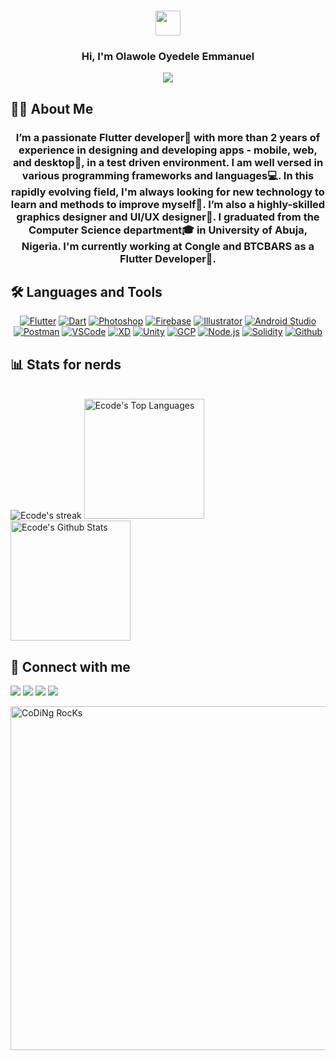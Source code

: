 <h3 align="center">
  <img src="https://media.giphy.com/media/hvRJCLFzcasrR4ia7z/giphy.gif" width="40">
</h3>

<h3 align="center">
  Hi, I'm Olawole Oyedele Emmanuel
</h3>

<!-- Typing SVG by DenverCoder1 - https://github.com/DenverCoder1/readme-typing-svg -->
<p align="center">
  <a><img src="https://readme-typing-svg.herokuapp.com?font=poppins&center=true&vCenter=true&lines=Professional+Flutter+Developer;Expert+Graphics+Designer;Experienced+UI%2FUX+Designer;4%2B+years+of+coding+experience;Enthusiastic+about+new+technologies"></a>
</p>

## 🙋‍♂️ About Me

<h3 align="center">
  I’m a passionate Flutter developer💙 with more than 2 years of experience in designing and developing apps - mobile, web, and desktop🤖, in a test driven environment. I am well versed in various programming frameworks and languages💻. In this rapidly evolving field, I'm always looking for new technology to learn and methods to improve myself🙂. I’m also a highly-skilled graphics designer and UI/UX designer🎨. I graduated from the Computer Science department🎓 in University of Abuja, Nigeria. I'm currently working at Congle and BTCBARS as a Flutter Developer💼.
</h3>

<!-- Some badges are from https://github.com/Ileriayo/markdown-badges -->

## 🛠️ Languages and Tools

<p align="center">
    <a href="#"><img alt="Flutter" src="https://img.shields.io/badge/Flutter-%2302569B.svg?style=for-the-badge&logo=Flutter&logoColor=white"></a>
    <a href="#"><img alt="Dart" src ="https://img.shields.io/badge/dart-%230175C2.svg?style=for-the-badge&logo=dart&logoColor=white"></a>
    <a href="#"><img alt="Photoshop" src ="https://img.shields.io/badge/adobe%20photoshop-%2331A8FF.svg?style=for-the-badge&logo=adobe%20photoshop&logoColor=white"></a>
    <a href="#"><img alt="Firebase" src="https://img.shields.io/badge/firebase-%23039BE5.svg?style=for-the-badge&logo=firebase"></a>
    <a href="#"><img alt="Illustrator" src="https://img.shields.io/badge/adobe%20illustrator-%23FF9A00.svg?style=for-the-badge&logo=adobe%20illustrator&logoColor=white"></a>
    <a href="#"><img alt="Android Studio" src="https://img.shields.io/badge/Android%20Studio-3DDC84.svg?style=for-the-badge&logo=android-studio&logoColor=white"></a>
    <a href="#"><img alt="Postman" src="https://img.shields.io/badge/Postman-FF6C37?style=for-the-badge&logo=postman&logoColor=white"></a>
    <a href="#"><img alt="VSCode" src ="https://img.shields.io/badge/Visual%20Studio%20Code-0078d7.svg?style=for-the-badge&logo=visual-studio-code&logoColor=white"></a>
    <a href="#"><img alt="XD" src ="https://img.shields.io/badge/Adobe%20XD-470137?style=for-the-badge&logo=Adobe%20XD&logoColor=#FF61F6"></a>
    <a href="#"><img alt="Unity" src="https://img.shields.io/badge/unity-%23000000.svg?style=for-the-badge&logo=unity&logoColor=white"></a>
    <a href="#"><img alt="GCP" src="https://img.shields.io/badge/GoogleCloud-%234285F4.svg?style=for-the-badge&logo=google-cloud&logoColor=white"></a>
    <a href="#"><img alt="Node.js" src="https://img.shields.io/badge/node.js-6DA55F?style=for-the-badge&logo=node.js&logoColor=white"></a>
    <a href="#"><img alt="Solidity" src="https://img.shields.io/badge/Solidity-%23363636.svg?style=for-the-badge&logo=solidity&logoColor=white"></a>
    <a href="#"><img alt="Github" src="https://img.shields.io/badge/github-%23121011.svg?style=for-the-badge&logo=github&logoColor=white"></a>
</p>

## 📊 Stats for nerds

<p align="left">
    <br/>
    <a>
    <img title="" alt="Ecode's streak" src="https://github-readme-streak-stats.herokuapp.com/?user=ecode210&theme=github-dark-blue&hide_border=true"/></a>
    <a><img alt="Ecode's Top Languages" src="https://github-readme-stats.vercel.app/api/top-langs/?username=ecode210&langs_count=8&layout=compact&theme=github_dark&hide_border=true" height="192px"/></a>
    <a><img alt="Ecode's Github Stats" src="https://denvercoder1-github-readme-stats.vercel.app/api/?username=ecode210&show_icons=true&count_private=true&theme=github_dark&hide_border=true" height="192px"/></a>
    <br/>
</p>

## 📱 Connect with me
<p align="left">
<a href = "https://www.linkedin.com/in/olawole-oyedele-931a14164/"><img src="https://img.icons8.com/fluent/48/000000/linkedin.png"/></a>
<a href = "https://www.ecodeportfolio.xyz"><img src="https://img.icons8.com/glyph-neue/48/26e07f/domain.png"/></a>
<a href = "https://twitter.com/e__vibes"><img src="https://img.icons8.com/fluent/48/000000/twitter.png"/></a>
<a href = "https://wa.me/+2348138313912"><img src="https://img.icons8.com/ios-filled/45/26e07f/whatsapp--v1.png"/></a>
</p>

<img align="center" src="https://github.com/SP-XD/SP-XD/blob/main/images/dev-working_rounded.gif?raw=true" alt="CoDiNg RocKs"  width="550"/><br> 






